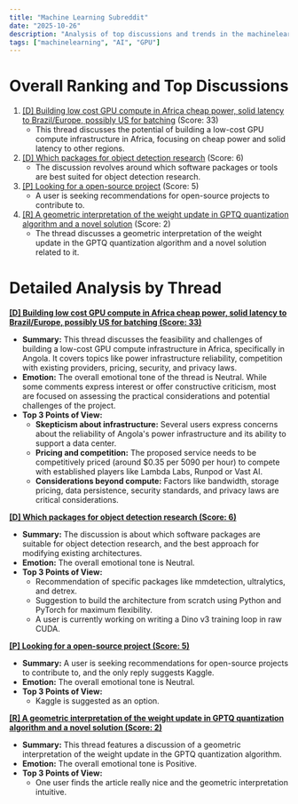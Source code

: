 ```yaml
---
title: "Machine Learning Subreddit"
date: "2025-10-26"
description: "Analysis of top discussions and trends in the machinelearning subreddit"
tags: ["machinelearning", "AI", "GPU"]
---
```


# Overall Ranking and Top Discussions
1.  [[D] Building low cost GPU compute in Africa cheap power, solid latency to Brazil/Europe, possibly US for batching](https://www.reddit.com/r/MachineLearning/comments/1oggr5l/d_building_low_cost_gpu_compute_in_africa_cheap/) (Score: 33)
    *  This thread discusses the potential of building a low-cost GPU compute infrastructure in Africa, focusing on cheap power and solid latency to other regions.
2.  [[D] Which packages for object detection research](https://www.reddit.com/r/MachineLearning/comments/1og4s1d/d_which_packages_for_object_detection_research/) (Score: 6)
    *  The discussion revolves around which software packages or tools are best suited for object detection research.
3.  [[P] Looking for a open-source project](https://www.reddit.com/r/MachineLearning/comments/1ogqezm/p_looking_for_a_opensource_project/) (Score: 5)
    *  A user is seeking recommendations for open-source projects to contribute to.
4.  [[R] A geometric interpretation of the weight update in GPTQ quantization algorithm and a novel solution](https://www.reddit.com/r/MachineLearning/comments/1ogk2mr/r_a_geometric_interpretation_of_the_weight_update/) (Score: 2)
    *  The thread discusses a geometric interpretation of the weight update in the GPTQ quantization algorithm and a novel solution related to it.

# Detailed Analysis by Thread
**[[D] Building low cost GPU compute in Africa cheap power, solid latency to Brazil/Europe, possibly US for batching (Score: 33)](https://www.reddit.com/r/MachineLearning/comments/1oggr5l/d_building_low_cost_gpu_compute_in_africa_cheap/)**
*  **Summary:** This thread discusses the feasibility and challenges of building a low-cost GPU compute infrastructure in Africa, specifically in Angola. It covers topics like power infrastructure reliability, competition with existing providers, pricing, security, and privacy laws.
*  **Emotion:** The overall emotional tone of the thread is Neutral. While some comments express interest or offer constructive criticism, most are focused on assessing the practical considerations and potential challenges of the project.
*  **Top 3 Points of View:**
    *   **Skepticism about infrastructure:** Several users express concerns about the reliability of Angola's power infrastructure and its ability to support a data center.
    *   **Pricing and competition:** The proposed service needs to be competitively priced (around $0.35 per 5090 per hour) to compete with established players like Lambda Labs, Runpod or Vast AI.
    *   **Considerations beyond compute:** Factors like bandwidth, storage pricing, data persistence, security standards, and privacy laws are critical considerations.

**[[D] Which packages for object detection research (Score: 6)](https://www.reddit.com/r/MachineLearning/comments/1og4s1d/d_which_packages_for_object_detection_research/)**
*  **Summary:** The discussion is about which software packages are suitable for object detection research, and the best approach for modifying existing architectures.
*  **Emotion:** The overall emotional tone is Neutral.
*  **Top 3 Points of View:**
    *   Recommendation of specific packages like mmdetection, ultralytics, and detrex.
    *   Suggestion to build the architecture from scratch using Python and PyTorch for maximum flexibility.
    *   A user is currently working on writing a Dino v3 training loop in raw CUDA.

**[[P] Looking for a open-source project (Score: 5)](https://www.reddit.com/r/MachineLearning/comments/1ogqezm/p_looking_for_a_opensource_project/)**
*  **Summary:** A user is seeking recommendations for open-source projects to contribute to, and the only reply suggests Kaggle.
*  **Emotion:** The overall emotional tone is Neutral.
*  **Top 3 Points of View:**
    *   Kaggle is suggested as an option.

**[[R] A geometric interpretation of the weight update in GPTQ quantization algorithm and a novel solution (Score: 2)](https://www.reddit.com/r/MachineLearning/comments/1ogk2mr/r_a_geometric_interpretation_of_the_weight_update/)**
*  **Summary:** This thread features a discussion of a geometric interpretation of the weight update in the GPTQ quantization algorithm.
*  **Emotion:** The overall emotional tone is Positive.
*  **Top 3 Points of View:**
    *   One user finds the article really nice and the geometric interpretation intuitive.
